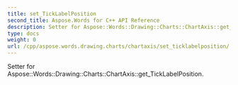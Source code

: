 ```yaml
---
title: set_TickLabelPosition
second_title: Aspose.Words for C++ API Reference
description: Setter for Aspose::Words::Drawing::Charts::ChartAxis::get_TickLabelPosition. 
type: docs
weight: 0
url: /cpp/aspose.words.drawing.charts/chartaxis/set_ticklabelposition/
---
```


Setter for Aspose::Words::Drawing::Charts::ChartAxis::get_TickLabelPosition. 

